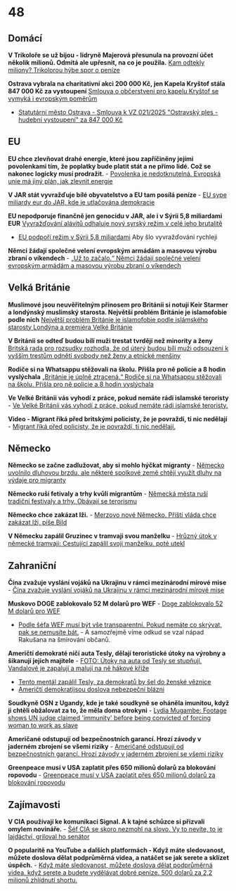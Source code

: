 # 48

## Domácí

**V Trikoloře se už bijou - lídryně Majerová přesunula na provozní účet několik milionů. Odmítá ale upřesnit, na co je použila.** [Kam odtekly miliony? Trikolorou hýbe spor o peníze](https://www.seznamzpravy.cz/clanek/domaci-politika-ucty-nikdo-nevidel-trikolorou-hybe-spor-o-stranickem-hospodareni-272516)

**Ostrava vybrala na charitativní akci 200 000 Kč, jen Kapela Kryštof stála 847 000 Kč za vystoupení** [Smlouva o občerstvení pro kapelu Kryštof se vymyká i evropským poměrům](https://www.prahain.cz/kultura/smlouva-o-obcerstveni-pro-kapelu-krystof-se-vymyka-i-evropskym-pomerum-22595.html)
  -  [Statutární město Ostrava - Smlouva k VZ 021/2025 "Ostravský ples - hudební vystoupení" za 847 000 Kč](https://smlouvy.gov.cz/smlouva/32555576?backlink=pb6fj)

## EU

**EU chce zlevňovat drahé energie, které jsou zapříčiněny jejími povolenkami tím, že poplatky bude platit stát a ne přímo lidé. Což se nakonec logicky musí prodražit.** - [Povolenka je nedotknutelná. Evropská unie má jiný plán, jak zlevnit energie](https://www.idnes.cz/ekonomika/domaci/povolenky-eu-energie-akcni-plan.A250327_162355_ekonomika_ven) 

**V JAR stát vyvražďuje bílé obyvatelstvo a EU tam posílá peníze** - [EU sype miliardy eur do JAR, kde je utlačována demokracie](https://www.novinky.cz/clanek/zahranicni-evropa-eu-sype-miliardy-eur-do-jar-kde-je-utlacovana-demokracie-40513152)

**EU nepodporuje finančně jen genocidu v JAR, ale i v Sýrii 5,8 miliardami EUR**
[Vyvražďování alávitů odhaluje nový syrský režim v celé jeho brutalitě](https://www.novinky.cz/clanek/zahranicni-blizky-a-stredni-vychod-vyvrazdovani-alavitu-odhaluje-novy-syrsky-rezim-v-cele-jeho-brutalite-40512601)
  -  [EU podpoří režim v Sýrii 5,8 miliardami](https://x.com/CT24zive/status/1901724729460797915) Aby šlo vyvražďování rychleji

**Němci žádají společné velení evropským armádám a masovou výrobu zbraní o víkendech** - [„Už to začalo.“ Němci žádají společné velení evropským armádám a masovou výrobu zbraní o víkendech](https://www.echo24.cz/a/H94f7/svet-zpravy-uz-to-zacalo-nemci-zadaji-spolecne-veleni-evropske-armady-masovou-vyrobu-zbrani-o-vikendech)

## Velká Británie

**Muslimové jsou neuvěřitelným přínosem pro Británii si notují Keir Starmer a londýnský muslimský starosta. Největší problém Británie je islamofobie podle nich** [Největší problém Británie je islamofobie podle islámského starosty Londýna a premiéra Velké Británie](https://x.com/RadioGenoa/status/1905881869704417459)

**V Británii se odteď budou bílí muži trestat tvrději než minority a ženy** [Britská rada pro rozsudky rozhodla, že od úterý budou bílí muži odsouzeni k vyšším trestům odnětí svobody než ženy a etnické menšiny](https://x.com/visegrad24/status/1906011614605701451)

**Rodiče si na Whatsappu stěžovali na školu. Přišla pro ně policie a 8 hodin vyslýchala** [„Británie je úplně ztracená.“ Rodiče si na Whatsappu stěžovali na školu. Přišla pro ně policie a 8 hodin vyslýchala](https://www.echo24.cz/a/HanPM/zpravy-svet-rodice-whatsapp-stiznost-na-skolu-dcery-policie?)

**Ve Velké Británii vás vyhodí z práce, pokud nemáte rádi islamské teroristy** - [Ve Velké Británii vás vyhodí z práce, pokud nemáte rádi islamské teroristy.](https://www.telegraph.co.uk/news/2025/03/23/i-condemned-the-oct-7-massacre-cost-me-job-severn-water/)

**Video - Migrant říká před britskými policisty, že je povraždí, ti nic nedělají** - [Migrant říká před policisty, že je povraždí, ti nic nedělají.](https://x.com/TPointUK/status/1905203824920269007)

## Německo

**Německo se začne zadlužovat, aby si mohlo hýčkat migranty** - [Německo uvolnilo dluhovou brzdu, ale některé spolkové země chtějí využít dluhy na výdaje pro migranty ](https://www.echo24.cz/a/HvfQ3/zpravy-svet-nemecko-penize-z-investic-na-migranty-uvolnilo-dluhovou-brzdu)

**Německo ruší fetivaly a trhy kvůli migrantům** - [Německá města ruší tradiční festivaly a trhy. Obávají se terorismu ](https://www.forum24.cz/nemecka-mesta-rusi-tradicni-festivaly-a-trhy-obavaji-se-terorismu)

**Německo chce zakázat lži.** - [Merzovo nové Německo. Příští vláda chce zakázat lži, píše Bild](https://www.echo24.cz/a/HXWfP/svet-zpravy-merzovo-nove-nemecko-prosti-vlada-chce-zakazat-lzi-pise-bild)

**V Německu zapálil Gruzinec v tramvaji svou manželku** - [Hrůzný útok v německé tramvaji: Cestující zapálil svoji manželku, poté utekl](https://www.echo24.cz/a/HpGtt/zpravy-svet-v-nemecku-cestujici-zapalil-zenu-v-tramvaji-a-polil-benzinem)

## Zahraniční

**Čína zvažuje vyslání vojáků na Ukrajinu v rámci mezinárodní mírové mise** - [Čína zvažuje vyslání vojáků na Ukrajinu v rámci mezinárodní mírové mise](https://www.novinky.cz/clanek/valka-na-ukrajine-cina-zvazuje-vyslani-vojaku-na-ukrajinu-v-ramci-mezinarodni-mirove-mise-40514188)

**Muskovo DOGE zablokovalo 52 M dolarů pro WEF** - 
[Doge zablokovalo 52 M dolarů pro WEF](https://x.com/UpdateNews724/status/1902525106926030887)
  -  [Podle šéfa WEF musí být vše transparentní. Pokud nemáte co skrývat, pak se nemusíte bát.](https://x.com/Artemisfornow/status/1904081784771350799) - A samozřejmě víme odkud se vzal nápad Rakušana na šmírování občanů.

**Američtí demokraté ničí auta Tesly, dělají teroristické útoky na výrobny a šikanují jejich majitele** -
[FOTO: Útoky na auta od Tesly se stupňují. Vandalové je zapalují a malují na ně hákové kříže](https://www.novinky.cz/clanek/zahranicni-amerika-foto-utoky-na-auta-od-tesly-se-stupnuji-vandalove-je-zapaluji-a-maluji-na-ne-hakove-krize-40513670)
  -  [Tento mentál zapálil Tesly, za demokratů by šel do ženské věznice](https://x.com/Osint613/status/1902780255913353530)
  -  [Američtí demokratijsou doslova nebezpeční blázni](https://x.com/libsoftiktok/status/1903073520248115554)

**Soudkyně OSN z Ugandy, kde je také soudkyně se oháněla imunitou, když ji chtěli obžalovat za to, že měla doma otrokyni** - [Lydia Mugambe: Footage shows UN judge claimed 'immunity' before being convicted of forcing woman to work as slave](https://news.sky.com/story/lydia-mugambe-footage-shows-un-judge-claimed-immunity-before-being-convicted-of-forcing-woman-to-work-as-slave-13327897)

**Američané odstupují od bezpečnostních garancí. Hrozí závody v jaderném zbrojení se všemi riziky** - [Američané odstupují od bezpečnostních garancí. Hrozí závody v jaderném zbrojení se všemi riziky](https://www.novinky.cz/clanek/zahranicni-americane-odstupuji-od-bezpecnostnich-garanci-hrozi-zavody-v-jadernem-zbrojeni-se-vsemi-riziky-40513473)

**Greenpeace musí v USA zaplatit přes 650 milionů dolarů za blokování ropovodu** - [Greenpeace musí v USA zaplatit přes 650 milionů dolarů za blokování ropovodu](https://ct24.ceskatelevize.cz/clanek/svet/greenpeace-musi-v-usa-zaplatit-stovky-milionu-dolaru-za-blokovani-ropovodu-359207)

## Zajímavosti

**V CIA používají ke komunikaci Signal. A k tajné schůzce si přizvali omylem novináře.** - [Šéf CIA se skoro nezmohl na slovo. Vy to nevíte, to je lajdáctví, griloval ho senátor](https://zpravy.aktualne.cz/zahranici/sef-cia-se-skoro-nezmohl-na-slovo-vy-to-nevite-to-je-lajdact/r~4e21f5ca0a4c11f0a26cac1f6b220ee8/)

**O popularitě na YouTube a dalších platformách - Když máte sledovanost, můžete doslova dělat podprůměrná videa, a natáčet se jak serete a sklízet úspěch.** - [Když máte sledovanost, můžete doslova dělat podprůměrná videa, když serete a budete vydělávat dobré peníze. 500 dolarů za 2,2 milionů zhlídnutí shortu.](https://www.youtube.com/watch?v=f6bqbB1e4cU)
